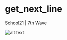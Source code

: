 # get_next_line
School21 | 7th Wave

![alt text](https://raw.githubusercontent.com/JakeBV/get_next_line/master/result.png)
